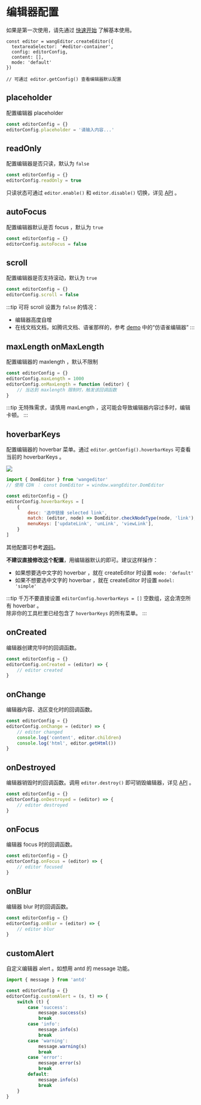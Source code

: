 # 编辑器配置

如果是第一次使用，请先通过 [快速开始](/guide/getting-started.html) 了解基本使用。

```js{3}
const editor = wangEditor.createEditor({
  textareaSelector: '#editor-container',
  config: editorConfig,
  content: [],
  mode: 'default'
})

// 可通过 editor.getConfig() 查看编辑器默认配置
```

## placeholder

配置编辑器 placeholder

```js
const editorConfig = {}
editorConfig.placeholder = '请输入内容...'
```

## readOnly

配置编辑器是否只读，默认为 `false`

```js
const editorConfig = {}
editorConfig.readOnly = true
```

只读状态可通过 `editor.enable()` 和 `editor.disable()` 切换，详见 [API](/guide/API.html) 。

## autoFocus

配置编辑器默认是否 focus ，默认为 `true`

```js
const editorConfig = {}
editorConfig.autoFocus = false
```

## scroll

配置编辑器是否支持滚动，默认为 `true`

```js
const editorConfig = {}
editorConfig.scroll = false
```

:::tip
可将 scroll 设置为 `false` 的情况：
- 编辑器高度自增
- 在线文档文档，如腾讯文档、语雀那样的，参考 [demo](/demo.html) 中的“仿语雀编辑器”
:::

## maxLength onMaxLength

配置编辑器的 maxlength ，默认不限制

```js
const editorConfig = {}
editorConfig.maxLength = 1000
editorConfig.onMaxLength = function (editor) {
    // 当达到 maxlength 限制时，触发该回调函数
}
```

:::tip
无特殊需求，请慎用 maxLength ，这可能会导致编辑器内容过多时，编辑卡顿。
:::

## hoverbarKeys

配置编辑器的 hoverbar 菜单。通过 `editor.getConfig().hoverbarKeys` 可查看当前的 hoverbarKeys 。

![](/image/hoverbar.png)

```js
import { DomEditor } from 'wangeditor'
// 使用 CDN ： const DomEditor = window.wangEditor.DomEditor

const editorConfig = {}
editorConfig.hoverbarKeys = [
    {
        desc: '选中链接 selected link',
        match: (editor, node) => DomEditor.checkNodeType(node, 'link'),
        menuKeys: ['updateLink', 'unLink', 'viewLink'],
    }
]
```

其他配置可参考[源码](https://github.com/wangeditor-team/we-2021/blob/main/packages/editor/src/config/hoverbar.ts)。

**不建议直接修改这个配置**，用编辑器默认的即可。建议这样操作：
- 如果想要选中文字的 hoverbar ，就在 createEditor 时设置 `mode: 'default'`
- 如果不想要选中文字的 hoverbar ，就在 createEditor 时设置 `model: 'simple'`

:::tip
千万不要直接设置 `editorConfig.hoverbarKeys = []` 空数组，这会清空所有 hoverbar 。<br>
除非你的工具栏里已经包含了 `hoverbarKeys` 的所有菜单。
:::

## onCreated

编辑器创建完毕时的回调函数。

```js
const editorConfig = {}
editorConfig.onCreated = (editor) => {
    // editor created
}
```

## onChange

编辑器内容、选区变化时的回调函数。

```js
const editorConfig = {}
editorConfig.onChange = (editor) => {
    // editor changed
    console.log('content', editor.children)
    console.log('html', editor.getHtml())
}
```

## onDestroyed

编辑器销毁时的回调函数。调用 `editor.destroy()` 即可销毁编辑器，详见 [API](/guide/API.html) 。

```js
const editorConfig = {}
editorConfig.onDestroyed = (editor) => {
    // editor destroyed
}
```

## onFocus

编辑器 focus 时的回调函数。

```js
const editorConfig = {}
editorConfig.onFocus = (editor) => {
    // editor focused
}
```

## onBlur

编辑器 blur 时的回调函数。

```js
const editorConfig = {}
editorConfig.onBlur = (editor) => {
    // editor blur
}
```

## customAlert

自定义编辑器 alert 。如想用 antd 的 message 功能。

```js
import { message } from 'antd'

const editorConfig = {}
editorConfig.customAlert = (s, t) => {
    switch (t) {
        case 'success':
            message.success(s)
            break
        case 'info':
            message.info(s)
            break
        case 'warning':
            message.warning(s)
            break
        case 'error':
            message.error(s)
            break
        default:
            message.info(s)
            break
    }
}
```
